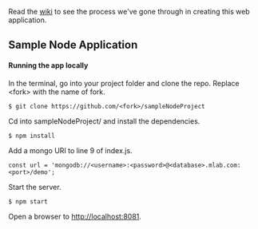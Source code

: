 Read the [wiki](https://github.com/robeau/sampleNodeProject/wiki) to see the process we've gone through in creating this web application.

## Sample Node Application

#### Running the app locally
In the terminal, go into your project folder and clone the repo. Replace \<fork\> with the name of fork.
```
$ git clone https://github.com/<fork>/sampleNodeProject
```

Cd into sampleNodeProject/ and install the dependencies.
```
$ npm install
```

Add a mongo URI to line 9 of index.js.
```
const url = 'mongodb://<username>:<password>@<database>.mlab.com:<port>/demo';
```

Start the server.
```
$ npm start
```

Open a browser to [http://localhost:8081](http://localhost:8081).
